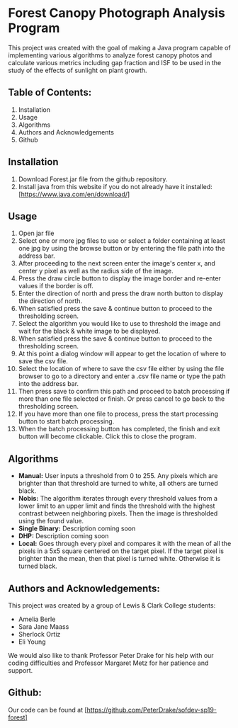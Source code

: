 Forest Canopy Photograph Analysis Program
=======

This project was created with the goal of making a Java program capable of implementing various algorithms to analyze forest canopy photos and calculate various metrics including gap fraction and ISF to be used in the study of the effects of sunlight on plant growth.

## Table of Contents:
1. Installation
2. Usage
3. Algorithms
4. Authors and Acknowledgements
5. Github

## Installation
1. Download Forest.jar file from the github repository.
2. Install java from this website if you do not already have it installed: [https://www.java.com/en/download/]

## Usage
1. Open jar file
2. Select one or more jpg files to use or select a folder containing at least one jpg by using the browse button
or by entering the file path into the address bar.
3. After proceeding to the next screen enter the image's center x, and center y pixel as well as the radius side of the
image.
4. Press the draw circle button to display the image border and re-enter values if the border is off.
5. Enter the direction of north and press the draw north button to display the direction of north.
6. When satisfied press the save & continue button to proceed to the thresholding screen.
7. Select the algorithm you would like to use to threshold the image and wait for the black & white image to be displayed.
8. When satisfied press the save & continue button to proceed to the thresholding screen.
9. At this point a dialog window will appear to get the location of where to save the csv file.
10. Select the location of where to save the csv file either by using the file browser to go to a directory and enter a
.csv file name or type the path into the address bar.
11. Then press save to confirm this path and proceed to batch processing if more than one file selected or finish.
Or press cancel to go back to the thresholding screen.
12. If you have more than one file to process, press the start processing button to start batch processing.
13. When the batch processing button has completed, the finish and exit button will become clickable. Click this to close
the program.

## Algorithms
* __Manual:__ User inputs a threshold from 0 to 255.  Any pixels which are brighter than that threshold are turned to white, all others are turned black.
* __Nobis:__ The algorithm iterates through every threshold values from a lower limit to an upper limit and finds the threshold with the highest contrast between neighboring pixels. Then the image is thresholded using the found value.
* __Single Binary:__ Description coming soon
* __DHP:__ Description coming soon
* __Local:__ Goes through every pixel and compares it with the mean of all the pixels in a 5x5 square centered on the target pixel.  If the target pixel is brighter than the mean, then that pixel is turned white.  Otherwise it is turned black.

## Authors and Acknowledgements:
This project was created by a group of Lewis & Clark College students:
 * Amelia Berle
 * Sara Jane Maass
 * Sherlock Ortiz
 * Eli Young

We would also like to thank Professor Peter Drake for his help with our coding difficulties and
Professor Margaret Metz for her patience and support.

## Github:
Our code can be found at
[https://github.com/PeterDrake/sofdev-sp19-forest]
